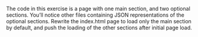 The code in this exercise is a page with one main section, and two optional sections. You’ll notice other files containing JSON representations of the optional sections. Rewrite the index.html page to load only the main section by default, and push the loading of the other sections after initial page load.
